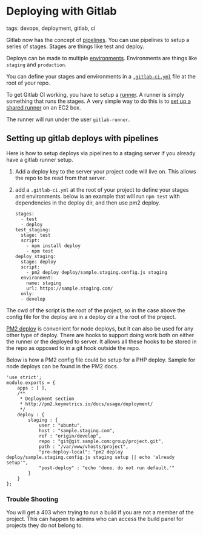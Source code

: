 # Deploying with Gitlab

tags: devops, deployment, gitlab, ci

Gitlab now has the concept of [pipelines](https://docs.gitlab.com/ee/ci/pipelines.html).
You can use pipelines to setup a series of stages. Stages are things like
test and deploy.

Deploys can be made to multiple [environments](https://docs.gitlab.com/ce/ci/environments.html). Environments
are things like `staging` and `production`.

You can define your stages and environments in a [`.gitlab-ci.yml`](https://docs.gitlab.com/ce/ci/yaml/) file at the
root of your repo.

To get Gitlab CI working, you have to setup a [runner](https://docs.gitlab.com/ee/ci/runners/README.html).
A runner is simply something that runs the stages. A very simple way to
do this is to [set up a shared runner](https://docs.gitlab.com/ee/ci/runners/README.html#registering-a-shared-runner) on an EC2 box.

The runner will run under the user `gitlab-runner`.

## Setting up gitlab deploys with pipelines

Here is how to setup deploys via pipelines to a staging server if you already have a gitlab runner setup.

1. Add a deploy key to the server your project code will live on. This allows the repo to be read from that server.
1. add a `.gitlab-ci.yml` at the root of your project to define your stages and environments. below is an example that will run `npm test` with dependencies in the deploy dir, and then use pm2 deploy.

    ```
    stages:
      - test
      - deploy
    test_staging:
      stage: test
      script:
        - npm install deploy
        - npm test
    deploy_staging:
      stage: deploy
      script:
        - pm2 deploy deploy/sample.staging.config.js staging
      environment:
        name: staging
        url: https://sample.staging.com/
      only:
      - develop
    ```  
    
The cwd of the script is the root of the project, so in the case above the config file for the deploy are in a deploy dir a the root of the project.
    
[PM2 deploy](http://pm2.keymetrics.io/docs/usage/deployment/) is convenient for node deploys, but it can also be used for any other type of deploy. There are hooks to support
doing work both on either the runner or the deployed to server. It allows all these hooks to be stored in the repo as 
opposed to in a git hook outside the repo.

Below is how a PM2 config file could be setup for a PHP deploy. Sample for node deploys can be found in the PM2 docs.

```
'use strict';
module.exports = {
    apps : [ ],
    /**
     * Deployment section
     * http://pm2.keymetrics.io/docs/usage/deployment/
     */
    deploy : {
        staging : {
            user : "ubuntu",
            host : "sample.staging.com",
            ref : "origin/develop",
            repo : "git@git.sample.com:group/project.git",
            path : "/var/www/vhosts/project",
            "pre-deploy-local": "pm2 deploy deploy/sample.staging.config.js staging setup || echo 'already setup'",
            "post-deploy" : "echo 'done. do not run default.'"
        }
    }
};
```

### Trouble Shooting

You will get a 403 when trying to run a build if you are not a member of the project. This can happen to admins who can access the build panel for projects they do not belong to.

